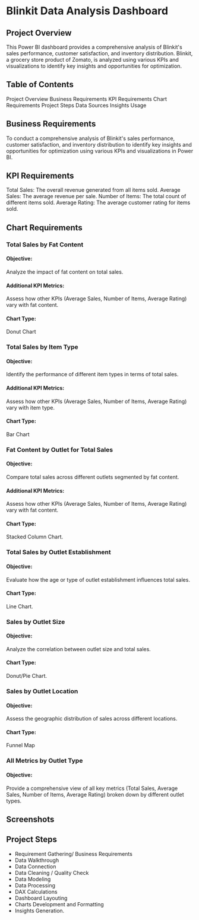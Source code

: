 # Blinkit Data Analysis Dashboard
## Project Overview
This Power BI dashboard provides a comprehensive analysis of Blinkit's sales performance, customer satisfaction, and inventory distribution. Blinkit, a grocery store product of Zomato, is analyzed using various KPIs and visualizations to identify key insights and opportunities for optimization.

## Table of Contents
Project Overview
Business Requirements
KPI Requirements
Chart Requirements
Project Steps
Data Sources
Insights
Usage

## Business Requirements
To conduct a comprehensive analysis of Blinkit's sales performance, customer satisfaction, and inventory distribution to identify key insights and opportunities for optimization using various KPIs and visualizations in Power BI.

## KPI Requirements
Total Sales: The overall revenue generated from all items sold.
Average Sales: The average revenue per sale.
Number of Items: The total count of different items sold.
Average Rating: The average customer rating for items sold.
## Chart Requirements
### Total Sales by Fat Content
#### Objective:
Analyze the impact of fat content on total sales.
#### Additional KPI Metrics:
Assess how other KPIs (Average Sales, Number of Items, Average Rating) vary with fat content.
#### Chart Type:
Donut Chart

### Total Sales by Item Type
#### Objective:
Identify the performance of different item types in terms of total sales.
#### Additional KPI Metrics: 
Assess how other KPIs (Average Sales, Number of Items, Average Rating) vary with item type.
#### Chart Type: 
Bar Chart

### Fat Content by Outlet for Total Sales
#### Objective: 
Compare total sales across different outlets segmented by fat content.
#### Additional KPI Metrics:
Assess how other KPIs (Average Sales, Number of Items, Average Rating) vary with fat content.
#### Chart Type:
Stacked Column Chart.

### Total Sales by Outlet Establishment
#### Objective:
Evaluate how the age or type of outlet establishment influences total sales.
#### Chart Type: 
Line Chart.

### Sales by Outlet Size
#### Objective:
Analyze the correlation between outlet size and total sales.
#### Chart Type: 
Donut/Pie Chart.

### Sales by Outlet Location
#### Objective:
Assess the geographic distribution of sales across different locations.
#### Chart Type: 
Funnel Map

### All Metrics by Outlet Type
#### Objective:
Provide a comprehensive view of all key metrics (Total Sales, Average Sales, Number of Items, Average Rating) broken down by different outlet types.

## Screenshots






## Project Steps
- Requirement Gathering/ Business Requirements
- Data Walkthrough
- Data Connection
- Data Cleaning / Quality Check
- Data Modeling
- Data Processing
- DAX Calculations
- Dashboard Layouting
- Charts Development and Formatting
- Insights Generation.
  
